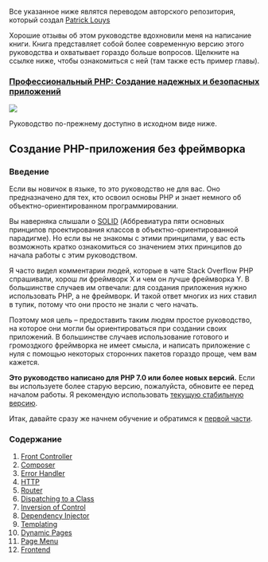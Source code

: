 Все указанное ниже являтся переводом авторского репозитория, который создал [Patrick Louys](https://github.com/PatrickLouys/no-framework-tutorial)

Хорошие отзывы об этом руководстве вдохновили меня на написание книги. Книга представляет собой более современную версию этого руководства и охватывает гораздо больше вопросов. Щелкните на ссылке ниже, чтобы ознакомиться с ней (там также есть пример главы).

### [Профессиональный PHP: Создание надежных и безопасных приложений](http://patricklouys.com/professional-php/)

![](http://patricklouys.com/img/professional-php-thumb.png)

Руководство по-прежнему доступно в исходном виде ниже.

## Создание PHP-приложения без фреймворка

### Введение

Если вы новичок в языке, то это руководство не для вас. Оно предназначено для тех, кто освоил основы PHP и знает немного об объектно-ориентированном программировании.

Вы наверняка слышали о [SOLID](http://ru.wikipedia.org/wiki/SOLID_(программирование)) (Аббревиатура пяти основных принципов проектирования классов в объектно-ориентированной парадигме). Но если вы не знакомы с этими принципами, у вас есть возможноть кратко ознакомиться со значением этих принципов до начала работы с этим руководством.

Я часто видел комментарии людей, которые в чате Stack Overflow PHP спрашивали, хорош ли фреймворк X и чем он лучше фреймворка Y. В большинстве случаев им отвечали: для создания приложения нужно использовать PHP, а не фреймворк. И такой ответ многих из них ставил в тупик, потому что они просто не знали с чего начать.

Поэтому моя цель – предоставить таким людям простое руководство, на которое они могли бы ориентироваться при создании своих приложений. В большинстве случаев использование готового и громоздкого фреймворка не имеет смысла, и написать приложение с нуля с помощью некоторых сторонних пакетов гораздо проще, чем вам кажется.

**Это руководство написано для PHP 7.0 или более новых версий.** Если вы используете более старую версию, пожалуйста, обновите ее перед началом работы. Я рекомендую использовать [текущую стабильную версию](http://php.net/downloads.php).

Итак, давайте сразу же начнем обучение и обратимся к [первой части](01-front-controller.md).

### Содержание

1. [Front Controller](01-front-controller.md)
2. [Composer](02-composer.md)
3. [Error Handler](03-error-handler.md)
4. [HTTP](04-http.md)
5. [Router](05-router.md)
6. [Dispatching to a Class](06-dispatching-to-a-class.md)
7. [Inversion of Control](07-inversion-of-control.md)
8. [Dependency Injector](08-dependency-injector.md)
9. [Templating](09-templating.md)
10. [Dynamic Pages](10-dynamic-pages.md)
11. [Page Menu](11-page-menu.md)
12. [Frontend](12-frontend.md)
